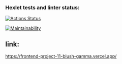 ### Hexlet tests and linter status:
[![Actions Status](https://github.com/MikeDruzhin/frontend-project-11/actions/workflows/hexlet-check.yml/badge.svg)](https://github.com/MikeDruzhin/frontend-project-11/actions)

[![Maintainability](https://api.codeclimate.com/v1/badges/07898e3feaa1c70ecb19/maintainability)](https://codeclimate.com/github/MikeDruzhin/frontend-project-11/maintainability)

## link:
https://frontend-project-11-blush-gamma.vercel.app/

